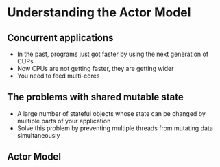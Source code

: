 # Understanding the Actor Model

## Concurrent applications

- In the past, programs just got faster by using the next generation of CUPs
- Now CPUs are not getting faster, they are getting wider
- You need to feed multi-cores

## The problems with shared mutable state

- A large number of stateful objects whose state can be changed by multiple parts of your application
- Solve this problem by preventing multiple threads from mutating data simultaneously

## Actor Model

